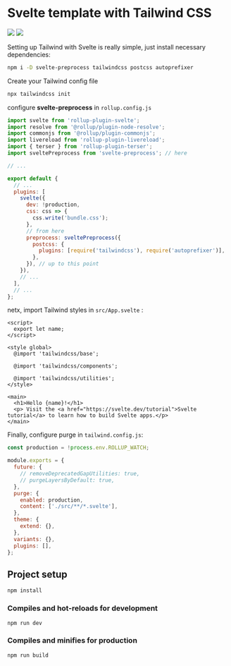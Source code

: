 # Svelte template with Tailwind CSS

![](https://upload.wikimedia.org/wikipedia/commons/thumb/1/1b/Svelte_Logo.svg/199px-Svelte_Logo.svg.png) ![](https://seeklogo.com/images/T/tailwind-css-logo-5AD4175897-seeklogo.com.png)

Setting up Tailwind with Svelte is really simple, just install necessary dependencies:

```sh
npm i -D svelte-preprocess tailwindcss postcss autoprefixer
```

Create your Tailwind config file

```sh
npx tailwindcss init
```

configure **svelte-preprocess** in `rollup.config.js`

```js
import svelte from 'rollup-plugin-svelte';
import resolve from '@rollup/plugin-node-resolve';
import commonjs from '@rollup/plugin-commonjs';
import livereload from 'rollup-plugin-livereload';
import { terser } from 'rollup-plugin-terser';
import sveltePreprocess from 'svelte-preprocess'; // here

// ...

export default {
  // ...
  plugins: [
    svelte({
      dev: !production,
      css: css => {
        css.write('bundle.css');
      },
      // from here
      preprocess: sveltePreprocess({
        postcss: {
          plugins: [require('tailwindcss'), require('autoprefixer')],
        },
      }), // up to this point
    }),
    // ...
  ],
  // ...
};
```

netx, import Tailwind styles in `src/App.svelte` :

```svelte
<script>
  export let name;
</script>

<style global>
  @import 'tailwindcss/base';

  @import 'tailwindcss/components';

  @import 'tailwindcss/utilities';
</style>

<main>
  <h1>Hello {name}!</h1>
  <p> Visit the <a href="https://svelte.dev/tutorial">Svelte tutorial</a> to learn how to build Svelte apps.</p>
</main>
```

Finally, configure purge in `tailwind.config.js`:

```js
const production = !process.env.ROLLUP_WATCH;

module.exports = {
  future: {
    // removeDeprecatedGapUtilities: true,
    // purgeLayersByDefault: true,
  },
  purge: {
    enabled: production,
    content: ['./src/**/*.svelte'],
  },
  theme: {
    extend: {},
  },
  variants: {},
  plugins: [],
};
```

## Project setup

```
npm install
```

### Compiles and hot-reloads for development

```
npm run dev
```

### Compiles and minifies for production

```
npm run build
```
